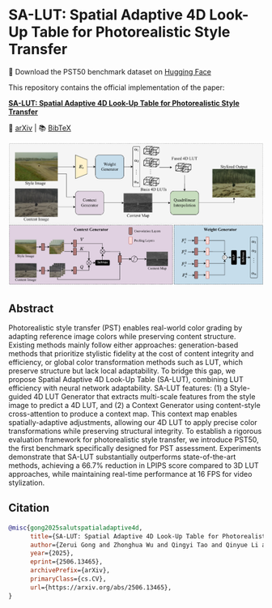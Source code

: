 # SA-LUT: Spatial Adaptive 4D Look-Up Table for Photorealistic Style Transfer

🤗 Download the PST50 benchmark dataset on [Hugging Face](https://huggingface.co/datasets/zrgong/PST50)

This repository contains the official implementation of the paper:

**[SA-LUT: Spatial Adaptive 4D Look-Up Table for Photorealistic Style Transfer](https://arxiv.org/abs/2506.13465)**  

📄 [arXiv](https://arxiv.org/abs/2506.13465) | 📚 [BibTeX](#citation)

![Model Pipeline](assets/pipeline.png)

## Abstract

Photorealistic style transfer (PST) enables real-world color grading by adapting reference image colors while preserving content structure. Existing methods mainly follow either approaches: generation-based methods that prioritize stylistic fidelity at the cost of content integrity and efficiency, or global color transformation methods such as LUT, which preserve structure but lack local adaptability. To bridge this gap, we propose Spatial Adaptive 4D Look-Up Table (SA-LUT), combining LUT efficiency with neural network adaptability. SA-LUT features: (1) a Style-guided 4D LUT Generator that extracts multi-scale features from the style image to predict a 4D LUT, and (2) a Context Generator using content-style cross-attention to produce a context map. This context map enables spatially-adaptive adjustments, allowing our 4D LUT to apply precise color transformations while preserving structural integrity. To establish a rigorous evaluation framework for photorealistic style transfer, we introduce PST50, the first benchmark specifically designed for PST assessment. Experiments demonstrate that SA-LUT substantially outperforms state-of-the-art methods, achieving a 66.7% reduction in LPIPS score compared to 3D LUT approaches, while maintaining real-time performance at 16 FPS for video stylization.

## Citation

```bibtex
@misc{gong2025salutspatialadaptive4d,
      title={SA-LUT: Spatial Adaptive 4D Look-Up Table for Photorealistic Style Transfer}, 
      author={Zerui Gong and Zhonghua Wu and Qingyi Tao and Qinyue Li and Chen Change Loy},
      year={2025},
      eprint={2506.13465},
      archivePrefix={arXiv},
      primaryClass={cs.CV},
      url={https://arxiv.org/abs/2506.13465}, 
}

